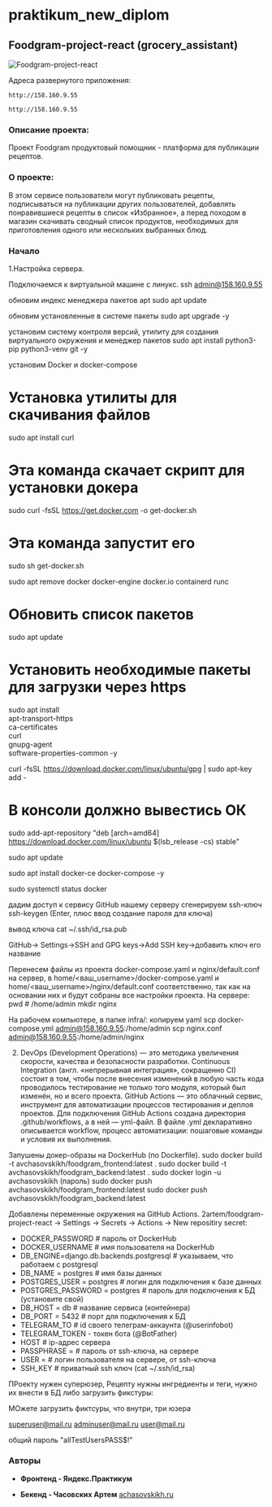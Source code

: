 # praktikum_new_diplom
## Foodgram-project-react (grocery_assistant)
![Foodgram-project-react](https://github.com/2artem/foodgram-project-react/actions/workflows/main.yml/badge.svg)


Адреса развернутого приложения:
```
http://158.160.9.55

http://158.160.9.55

```
### Описание проекта:
Проект Foodgram продуктовый помощник - платформа для публикации рецептов. 

### О проекте:
В этом сервисе пользователи могут публиковать рецепты, подписываться на 
публикации других пользователей, добавлять понравившиеся рецепты в список «Избранное», 
а перед походом в магазин скачивать сводный список продуктов, необходимых для приготовления 
одного или нескольких выбранных блюд.

### Начало

1.Настройка сервера.


Подключаемся к виртуальной машине с линукс.
ssh admin@158.160.9.55

обновим индекс менеджера пакетов apt
sudo apt update

обновим установленные в системе пакеты
sudo apt upgrade -y

установим систему контроля версий, утилиту для создания виртуального окружения и менеджер пакетов
sudo apt install python3-pip python3-venv git -y

установим Docker и docker-compose
# Установка утилиты для скачивания файлов
sudo apt install curl
# Эта команда скачает скрипт для установки докера
sudo curl -fsSL https://get.docker.com -o get-docker.sh
# Эта команда запустит его
sudo sh get-docker.sh

sudo apt remove docker docker-engine docker.io containerd runc

# Обновить список пакетов
sudo apt update

# Установить необходимые пакеты для загрузки через https
sudo apt install \
  apt-transport-https \
  ca-certificates \
  curl \
  gnupg-agent \
  software-properties-common -y

curl -fsSL https://download.docker.com/linux/ubuntu/gpg | sudo apt-key add -
# В консоли должно вывестись ОК 

sudo add-apt-repository "deb [arch=amd64] https://download.docker.com/linux/ubuntu $(lsb_release -cs) stable"

sudo apt update 

sudo apt install docker-ce docker-compose -y

sudo systemctl status docker





дадим доступ к сервису GitHub нашему серверу
сгенерируем ssh-ключ
ssh-keygen (Enter, плюс ввод создание пароля для ключа)

вывод ключа
cat ~/.ssh/id_rsa.pub

GitHub-> Settings->SSH and GPG keys->Add SSH key->добавить ключ его название




Перенесем файлы из проекта docker-compose.yaml и nginx/default.conf на сервер,
в home/<ваш_username>/docker-compose.yaml и home/<ваш_username>/nginx/default.conf соответственно,
так как на основании них и будут собраны все настройки проекта.
На сервере:
pwd   # /home/admin
mkdir nginx

На рабочем компьютере, в папке infra/:
копируем yaml
scp docker-compose.yml admin@158.160.9.55:/home/admin
scp nginx.conf admin@158.160.9.55:/home/admin/nginx






2. DevOps (Development Operations) — это методика увеличения скорости, качества и безопасности разработки.
Continuous Integration (англ. «непрерывная интеграция», сокращенно CI) состоит в том, чтобы после внесения изменений в любую часть кода проводилось тестирование не только того модуля, который был изменён, но и всего проекта.
GitHub Actions — это облачный сервис, инструмент для автоматизации процессов тестирования и деплоя проектов.
Для подключения GitHub Actions создана директория .github/workflows, а в ней — yml-файл.
В файле .yml декларативно описывается workflow, процесс автоматизации: пошаговые команды и условия их выполнения. 

Запушены докер-образы на DockerHub (по Dockerfile).
sudo docker build -t avchasovskikh/foodgram_frontend:latest .
sudo docker build -t avchasovskikh/foodgram_backend:latest .
sudo docker login -u avchasovskikh (пароль)
sudo docker push avchasovskikh/foodgram_frontend:latest
sudo docker push avchasovskikh/foodgram_backend:latest

Добавлены переменные окружения на GitHub Actions.
2artem/foodgram-project-react -> Settings -> Secrets -> Actions -> New repositiry secret:

* DOCKER_PASSWORD # пароль от DockerHub
* DOCKER_USERNAME # имя пользователя на DockerHub
* DB_ENGINE=django.db.backends.postgresql # указываем, что работаем с postgresql
* DB_NAME = postgres # имя базы данных
* POSTGRES_USER = postgres # логин для подключения к базе данных
* POSTGRES_PASSWORD = postgres # пароль для подключения к БД (установите свой)
* DB_HOST = db # название сервиса (контейнера)
* DB_PORT = 5432 # порт для подключения к БД 
* TELEGRAM_TO # id своего телеграм-аккаунта (@userinfobot)
* TELEGRAM_TOKEN - токен бота (@BotFather)
* HOST # ip-адрес сервера
* PASSPHRASE = # пароль от ssh-ключа, на сервере 
* USER = # логин пользователя на сервере, от ssh-ключа
* SSH_KEY # приватный ssh ключ (cat ~/.ssh/id_rsa)














ПРоекту нужен суперюзер,
Рецепту нужны ингредиенты и теги, нужно их внести в БД либо загрузить фикстуры:

МОжете загрузить фиктсуры, что внутри, три юзера

superuser@mail.ru
adminuser@mail.ru
user@mail.ru

общий пароль
"allTestUsersPASS$!"











### Авторы

* **Фронтенд - Яндекс.Практикум**

* **Бекенд - Часовских Артем** [achasovskikh.ru](http://achasovskikh.ru)
